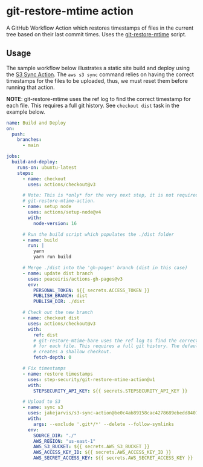 # git-restore-mtime action

A GitHub Workflow Action which restores timestamps of files in the current tree based on their last commit times. Uses the [git-restore-mtime](https://github.com/MestreLion/git-tools) script.

## Usage

The sample workflow below illustrates a static site build and deploy using the
[S3 Sync Action](https://github.com/jakejarvis/s3-sync-action). The `aws s3 sync` command relies on having the
correct timestamps for the files to be uploaded, thus, we must reset them before
running that action.

**NOTE**: git-restore-mtime uses the ref log to find the correct timestamp
for each file. This requires a full git history. See `checkout dist` task in
the example below.

```yaml
name: Build and Deploy
on:
  push:
    branches:
      - main

jobs:
  build-and-deploy:
    runs-on: ubuntu-latest
    steps:
      - name: checkout
        uses: actions/checkout@v3

      # Note: This is *only* for the very next step, it is not required by
      # git-restore-mtime-action.
      - name: setup node
        uses: actions/setup-node@v4
        with:
          node-version: 16

      # Run the build script which populates the ./dist folder
      - name: build
        run: |
          yarn
          yarn run build

      # Merge ./dist into the 'gh-pages' branch (dist in this case)
      - name: update dist branch
        uses: peaceiris/actions-gh-pages@v3
        env:
          PERSONAL_TOKEN: ${{ secrets.ACCESS_TOKEN }}
          PUBLISH_BRANCH: dist
          PUBLISH_DIR: ./dist

      # Check out the new branch
      - name: checkout dist
        uses: actions/checkout@v3
        with:
          ref: dist
          # git-restore-mtime-bare uses the ref log to find the correct timestamp
          # for each file. This requires a full git history. The default value (1)
          # creates a shallow checkout.
          fetch-depth: 0

      # Fix timestamps
      - name: restore timestamps
        uses: step-security/git-restore-mtime-action@v1
        with:
          STEPSECURITY_API_KEY: ${{ secrets.STEPSECURITY_API_KEY }}

      # Upload to S3
      - name: sync s3
        uses: jakejarvis/s3-sync-action@be0c4ab89158cac4278689ebedd8407dd5f35a83
        with:
          args: --exclude '.git*/*' --delete --follow-symlinks
        env:
          SOURCE_DIR: "./"
          AWS_REGION: "us-east-1"
          AWS_S3_BUCKET: ${{ secrets.AWS_S3_BUCKET }}
          AWS_ACCESS_KEY_ID: ${{ secrets.AWS_ACCESS_KEY_ID }}
          AWS_SECRET_ACCESS_KEY: ${{ secrets.AWS_SECRET_ACCESS_KEY }}
```
